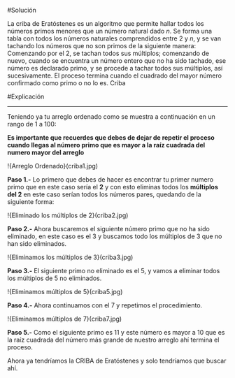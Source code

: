 #Solución

La criba de Eratóstenes es un algoritmo que permite hallar todos los números primos menores que un número natural dado $n$. Se forma una tabla con todos los números naturales comprendidos entre $2$ y $n$, y se van tachando los números que no son primos de la siguiente manera: Comenzando por el $2$, se tachan todos sus múltiplos; comenzando de nuevo, cuando se encuentra un número entero que no ha sido tachado, ese número es declarado primo, y se procede a tachar todos sus múltiplos, así sucesivamente. El proceso termina cuando el cuadrado del mayor número confirmado como primo o no lo es. Criba

#Explicación

----------
Teniendo ya tu arreglo ordenado como se muestra a continuación en un rango de 1 a 100:

**Es importante que recuerdes que debes de dejar de repetir el proceso cuando llegas al número primo que es mayor a la raíz cuadrada del numero mayor del arreglo**

!{Arreglo Ordenado}(criba1.jpg)

**Paso 1.-** Lo primero que debes de hacer es encontrar tu primer numero primo que en este caso sería el **2** y con esto eliminas todos los **múltiplos del 2** en este caso serían todos los números pares, quedando de la siguiente forma:

!{Eliminado los múltiplos de 2}(criba2.jpg)

**Paso 2.-** Ahora buscaremos el siguiente número primo que no ha sido eliminado, en este caso es el 3 y buscamos todo los múltiplos de 3 que no han sido eliminados.

!{Eliminamos los múltiplos de 3}(criba3.jpg)

**Paso 3.-** El siguiente primo no eliminado es el 5, y vamos a eliminar todos los múltiplos de 5 no eliminados.

!{Eliminamos múltiplos de 5}(criba5.jpg)

**Paso 4.-** Ahora continuamos con el 7 y repetimos el procedimiento.

!{Eliminamos múltiplos de 7}(criba7.jpg)

**Paso 5.-** Como el siguiente primo es 11 y este número es mayor a 10 que es la raíz cuadrada del número más grande de nuestro arreglo ahí termina el proceso.

Ahora ya tendríamos la CRIBA de Eratóstenes y solo tendríamos que buscar ahí.
